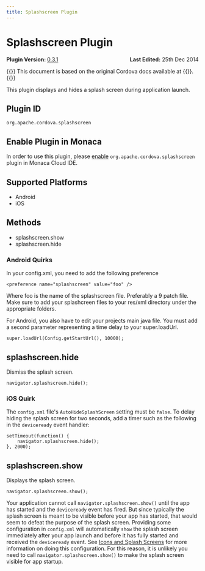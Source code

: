 ```yaml
---
title: Splashscreen Plugin
---
```


# Splashscreen Plugin

<div>
  <div  style="float: left;" align="left"><b>Plugin Version: </b><a href="https://github.com/apache/cordova-plugin-splashscreen/blob/master/RELEASENOTES.md#031-jun-05-2014">0.3.1</a></div>   
  <div align="right" style="float: right;"><b>Last Edited:</b> 25th Dec 2014</div>
  <br/>
</div>

{{<note>}}
This document is based on the original Cordova docs available at {{<link title="Cordova Docs" href="https://github.com/apache/cordova-plugin-splashscreen">}}.
{{</note>}}

This plugin displays and hides a splash screen during application
launch.

Plugin ID
---------

    org.apache.cordova.splashscreen

Enable Plugin in Monaca
-----------------------

In order to use this plugin, please [enable](/en/monaca_ide/manual/dependencies/cordova_plugin/#add-plugins)
`org.apache.cordova.splashscreen` plugin in Monaca Cloud IDE.

Supported Platforms
-------------------

-   Android
-   iOS

Methods
-------

-   splashscreen.show
-   splashscreen.hide

### Android Quirks

In your config.xml, you need to add the following preference

`<preference name="splashscreen" value="foo" />`

Where foo is the name of the splashscreen file. Preferably a 9 patch
file. Make sure to add your splashcreen files to your res/xml directory
under the appropriate folders.

For Android, you also have to edit your projects main java file. You
must add a second parameter representing a time delay to your
super.loadUrl.

`super.loadUrl(Config.getStartUrl(), 10000);`

splashscreen.hide
-----------------

Dismiss the splash screen.

``` {.sourceCode .javascript}
navigator.splashscreen.hide();
```

### iOS Quirk

The `config.xml` file's `AutoHideSplashScreen` setting must be `false`.
To delay hiding the splash screen for two seconds, add a timer such as
the following in the `deviceready` event handler:

``` {.sourceCode .javascript}
setTimeout(function() {
    navigator.splashscreen.hide();
}, 2000);
```

splashscreen.show
-----------------

Displays the splash screen.

``` {.sourceCode .javascript}
navigator.splashscreen.show();
```

Your application cannot call `navigator.splashscreen.show()` until the
app has started and the `deviceready` event has fired. But since
typically the splash screen is meant to be visible before your app has
started, that would seem to defeat the purpose of the splash screen.
Providing some configuration in `config.xml` will automatically `show`
the splash screen immediately after your app launch and before it has
fully started and received the `deviceready` event. See [Icons and
Splash
Screens](http://cordova.apache.org/docs/en/edge/config_ref_images.md.html)
for more information on doing this configuration. For this reason, it is
unlikely you need to call `navigator.splashscreen.show()` to make the
splash screen visible for app startup.
